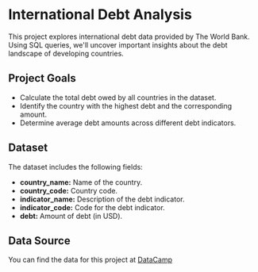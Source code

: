 # International Debt Analysis

This project explores international debt data provided by The World Bank. Using SQL queries, we'll uncover important insights about the debt landscape of developing countries.

## Project Goals

* Calculate the total debt owed by all countries in the dataset.
* Identify the country with the highest debt and the corresponding amount.
* Determine average debt amounts across different debt indicators.

## Dataset

The dataset includes the following fields:

* **country_name:** Name of the country.
* **country_code:** Country code.
* **indicator_name:** Description of the debt indicator.
* **indicator_code:** Code for the debt indicator.
* **debt:** Amount of debt (in USD).

## Data Source

You can find the data for this project at [DataCamp](https://app.datacamp.com/learn/projects/1906)


